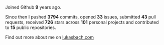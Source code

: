 Joined Github **9** years ago.

Since then I pushed **3794** commits, opened **33** issues, submitted **43** pull requests, received **726** stars across **101** personal projects and contributed to **15** public repositories.

Find out more about me on [lukasbach.com](https://lukasbach.com)
